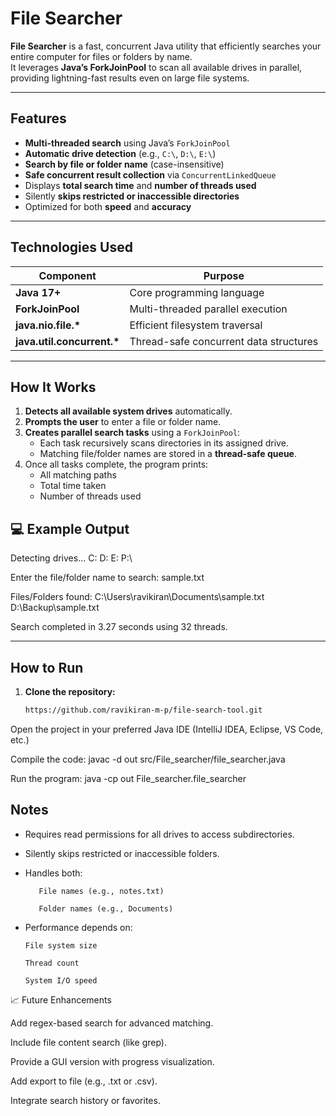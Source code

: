 # File Searcher

**File Searcher** is a fast, concurrent Java utility that efficiently searches your entire computer for files or folders by name.  
It leverages **Java’s ForkJoinPool** to scan all available drives in parallel, providing lightning-fast results even on large file systems.

---


## Features

-  **Multi-threaded search** using Java’s `ForkJoinPool`
-  **Automatic drive detection** (e.g., `C:\`, `D:\`, `E:\`)
-  **Search by file or folder name** (case-insensitive)
-  **Safe concurrent result collection** via `ConcurrentLinkedQueue`
-  Displays **total search time** and **number of threads used**
-  Silently **skips restricted or inaccessible directories**
-  Optimized for both **speed** and **accuracy**

---


## Technologies Used

| Component | Purpose |
|------------|----------|
| **Java 17+** | Core programming language |
| **ForkJoinPool** | Multi-threaded parallel execution |
| **java.nio.file.\*** | Efficient filesystem traversal |
| **java.util.concurrent.\*** | Thread-safe concurrent data structures |

---


## How It Works

1. **Detects all available system drives** automatically.  
2. **Prompts the user** to enter a file or folder name.  
3. **Creates parallel search tasks** using a `ForkJoinPool`:  
   - Each task recursively scans directories in its assigned drive.  
   - Matching file/folder names are stored in a **thread-safe queue**.  
4. Once all tasks complete, the program prints:  
   -  All matching paths  
   -  Total time taken  
   -  Number of threads used

## 💻 Example Output

Detecting drives... C: D: E: P:\

Enter the file/folder name to search: sample.txt

Files/Folders found:
C:\Users\ravikiran\Documents\sample.txt
D:\Backup\sample.txt

Search completed in 3.27 seconds using 32 threads.



---

## How to Run

1. **Clone the repository:**
   ```bash
   https://github.com/ravikiran-m-p/file-search-tool.git

Open the project in your preferred Java IDE (IntelliJ IDEA, Eclipse, VS Code, etc.)

Compile the code:   javac -d out src/File_searcher/file_searcher.java


Run the program:   java -cp out File_searcher.file_searcher


## Notes

- Requires read permissions for all drives to access subdirectories.

- Silently skips restricted or inaccessible folders.

- Handles both:

         File names (e.g., notes.txt)

         Folder names (e.g., Documents)

- Performance depends on:

      File system size
      
      Thread count
      
      System I/O speed


📈 Future Enhancements

Add regex-based search for advanced matching.

Include file content search (like grep).

Provide a GUI version with progress visualization.

Add export to file (e.g., .txt or .csv).

Integrate search history or favorites.
